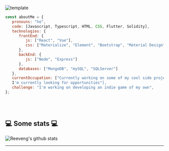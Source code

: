 
![template](https://user-images.githubusercontent.com/98303994/163760731-4ba5e9d9-7dce-4e87-a23b-5d18fe8b54d1.png)


```javascript
const aboutMe = {
   pronouns: "he",
   code: [Javascript, Typescript, HTML, CSS, Flutter, Solidity],
   technologies: {
      frontEnd: {
         js: ["React", "Vue"],
         css: ["Materialize", "Element", "Bootstrap", "Material Design", "Ant Design"]
      },
      backEnd: {
         js: ["Node", "Express"]
      },
      databases: ["MongoDB", "mySQL", "SQLServer"]
   },
   currentOccupation: ["Currently working on some of my cool side projects based on Web3 Development. 
   I'm currently looking for opportunities"],
   challenge: "I'm working on developing an indie game of my own",
};
```

</br></br>

<h2>💻 Some stats 💻</h2>

![Reeveng's github stats](https://github-readme-stats.vercel.app/api?username=Alen-L&show_icons=true&title_color=fff&icon_color=79ff97&text_color=9f9f9f&bg_color=151515)

---
